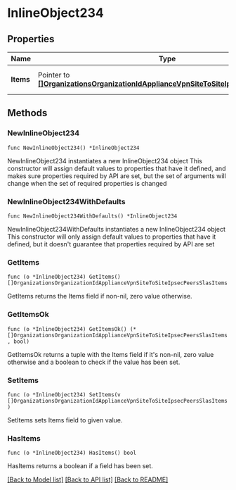 # InlineObject234

## Properties

Name | Type | Description | Notes
------------ | ------------- | ------------- | -------------
**Items** | Pointer to [**[]OrganizationsOrganizationIdApplianceVpnSiteToSiteIpsecPeersSlasItems**](OrganizationsOrganizationIdApplianceVpnSiteToSiteIpsecPeersSlasItems.md) | List of IPsec SLA policies | [optional] 

## Methods

### NewInlineObject234

`func NewInlineObject234() *InlineObject234`

NewInlineObject234 instantiates a new InlineObject234 object
This constructor will assign default values to properties that have it defined,
and makes sure properties required by API are set, but the set of arguments
will change when the set of required properties is changed

### NewInlineObject234WithDefaults

`func NewInlineObject234WithDefaults() *InlineObject234`

NewInlineObject234WithDefaults instantiates a new InlineObject234 object
This constructor will only assign default values to properties that have it defined,
but it doesn't guarantee that properties required by API are set

### GetItems

`func (o *InlineObject234) GetItems() []OrganizationsOrganizationIdApplianceVpnSiteToSiteIpsecPeersSlasItems`

GetItems returns the Items field if non-nil, zero value otherwise.

### GetItemsOk

`func (o *InlineObject234) GetItemsOk() (*[]OrganizationsOrganizationIdApplianceVpnSiteToSiteIpsecPeersSlasItems, bool)`

GetItemsOk returns a tuple with the Items field if it's non-nil, zero value otherwise
and a boolean to check if the value has been set.

### SetItems

`func (o *InlineObject234) SetItems(v []OrganizationsOrganizationIdApplianceVpnSiteToSiteIpsecPeersSlasItems)`

SetItems sets Items field to given value.

### HasItems

`func (o *InlineObject234) HasItems() bool`

HasItems returns a boolean if a field has been set.


[[Back to Model list]](../README.md#documentation-for-models) [[Back to API list]](../README.md#documentation-for-api-endpoints) [[Back to README]](../README.md)


